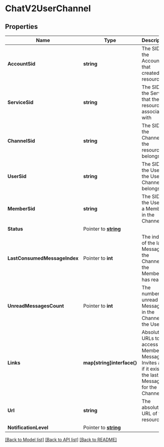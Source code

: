 # ChatV2UserChannel

## Properties

Name | Type | Description | Notes
------------ | ------------- | ------------- | -------------
**AccountSid** | **string** | The SID of the Account that created the resource |[optional] 
**ServiceSid** | **string** | The SID of the Service that the resource is associated with |[optional] 
**ChannelSid** | **string** | The SID of the Channel the resource belongs to |[optional] 
**UserSid** | **string** | The SID of the User the User Channel belongs to |[optional] 
**MemberSid** | **string** | The SID of the User as a Member in the Channel |[optional] 
**Status** | Pointer to [**string**](UserChannelEnumChannelStatus.md) |  |
**LastConsumedMessageIndex** | Pointer to **int** | The index of the last Message in the Channel the Member has read |
**UnreadMessagesCount** | Pointer to **int** | The number of unread Messages in the Channel for the User |
**Links** | **map[string]interface{}** | Absolute URLs to access the Members, Messages , Invites and, if it exists, the last Message for the Channel |[optional] 
**Url** | **string** | The absolute URL of the resource |[optional] 
**NotificationLevel** | Pointer to [**string**](UserChannelEnumNotificationLevel.md) |  |

[[Back to Model list]](../README.md#documentation-for-models) [[Back to API list]](../README.md#documentation-for-api-endpoints) [[Back to README]](../README.md)


